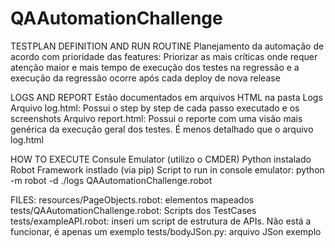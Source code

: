 # QAAutomationChallenge

TESTPLAN DEFINITION AND RUN ROUTINE Planejamento da automação de acordo com prioridade das features: Priorizar as mais críticas onde requer atenção maior e mais tempo de execução dos testes na regressão e a execução da regressão ocorre após cada deploy de nova release

LOGS AND REPORT Estão documentados em arquivos HTML na pasta Logs Arquivo log.html: Possui o step by step de cada passo executado e os screenshots Arquivo report.html: Possui o reporte com uma visão mais genérica da execução geral dos testes. É menos detalhado que o arquivo log.html

HOW TO EXECUTE Consule Emulator (utilizo o CMDER) Python instalado Robot Framework instlado (via pip) Script to run in console emulator: python -m robot -d ./logs QAAutomationChallenge.robot

FILES: resources/PageObjects.robot: elementos mapeados tests/QAAutomationChallenge.robot: Scripts dos TestCases tests/exampleAPI.robot: inseri um script de estrutura de APIs. Não está a funcionar, é apenas um exemplo tests/bodyJSon.py: arquivo JSon exemplo
